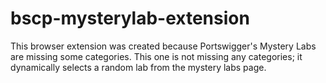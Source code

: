 # bscp-mysterylab-extension
This browser extension was created because Portswigger's Mystery Labs are missing some categories. This one is not missing any categories; it dynamically selects a random lab from the mystery labs page.